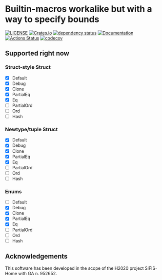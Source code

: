# Builtin-macros workalike but with a way to specify bounds
[![LICENSE](https://img.shields.io/badge/license-MIT-blue.svg)](LICENSE)
[![Crates.io](https://img.shields.io/crates/v/derive_bounded.svg)](https://crates.io/crates/derive_bounded)
[![dependency status](https://deps.rs/repo/github/lu-zero/derive_bounded/status.svg)](https://deps.rs/repo/github/lu-zero/derive_bounded)
[![Documentation](https://docs.rs/derive_bounded/badge.svg)](https://docs.rs/derive_bounded/)
[![Actions Status](https://github.com/lu-zero/derive_bounded/workflows/derive_bounded/badge.svg)](https://github.com/lu-zero/derive_bounded/actions)
[![codecov](https://codecov.io/gh/lu-zero/derive_bounded/branch/master/graph/badge.svg?token=DqfW5T3Zrh)](https://codecov.io/gh/lu-zero/derive_bounded)

## Supported right now

### Struct-style Struct
- [x] Default
- [x] Debug
- [x] Clone
- [x] PartialEq
- [x] Eq
- [ ] PartialOrd
- [ ] Ord
- [ ] Hash

### Newtype/tuple Struct
- [x] Default
- [x] Debug
- [x] Clone
- [x] PartialEq
- [x] Eq
- [ ] PartialOrd
- [ ] Ord
- [ ] Hash

### Enums
- [ ] Default
- [x] Debug
- [x] Clone
- [x] PartialEq
- [x] Eq
- [ ] PartialOrd
- [ ] Ord
- [ ] Hash

## Acknowledgements

This software has been developed in the scope of the H2020 project SIFIS-Home with GA n. 952652.
